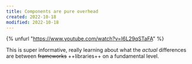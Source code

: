 ```yaml
---
title: Components are pure overhead
created: 2022-10-18
modified: 2022-10-18
---
```


{% unfurl "https://www.youtube.com/watch?v=I6L29qSTaFA" %}

This is super informative, really learning about what the *actual* differences are between ~~frameworks~~ ++libraries++ on a fundamental level.